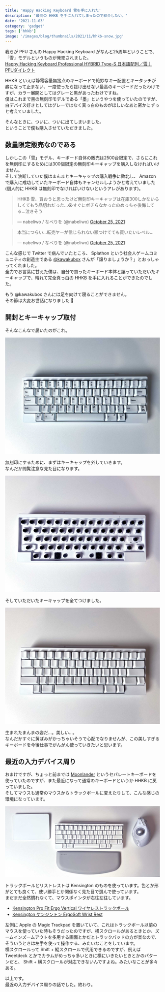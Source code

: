 ```yaml
---
title: 'Happy Hacking Keyboard 雪を手に入れた'
description: '最高の HHKB を手に入れてしまったので紹介したい。'
date: '2021-11-03'
category: 'gadget'
tags: ['hhkb']
image: '/images/blog/thumbnails/2021/11/hhkb-snow.jpg'
---
```


我らが PFU さんの Happy Hacking Keyboard がなんと25周年ということで、「雪」モデルというものが発売されました。  
[Happy Hacking Keyboard Professional HYBRID Type-S 日本語配列／雪｜PFUダイレクト](https://www.pfu.fujitsu.com/direct/hhkb/detail_pd-kb820ys.html)

HHKB といえば静電容量無接点のキーボードで絶妙なキー配置とキータッチが癖になって止まない、一度使ったら抜け出せない最高のキーボードだったわけですが、カラー展開としてはグレーと黒があったわけですね。  
僕はこれまで黒の無刻印モデルである「墨」というやつを使っていたのですが、白デバイス好きとしてはグレーではなく真っ白のものがほしいなあと密かにずっと考えていました。

そんなときに、ついに、ついに出てしまいました。  
ということで僕も購入させていただきました。

## 数量限定販売なのである

しかしこの「雪」モデル、キーボード自体の販売は2500台限定で、さらにこれを無刻印にするためには300個限定の無刻印キーキャップを購入しなければいけません。  
そして油断していた僕はまんまとキーキャップの購入戦争に敗北し、 Amazon で購入に成功していたキーボード自体もキャンセルしようかと考えていました(個人的に HHKB は無刻印でなければいけないというアレがあります)。

<blockquote class="twitter-tweet"><p lang="ja" dir="ltr">HHKB 雪、買おうと思ったけど無刻印キーキャップは在庫300しかないらしくてもう品切れだった…😭すぐにポチらなかったのめっちゃ後悔してる…泣きそう</p>&mdash; nabeliwo / なべりを (@nabeliwo) <a href="https://twitter.com/nabeliwo/status/1452643467063029767?ref_src=twsrc%5Etfw">October 25, 2021</a></blockquote> <script async src="https://platform.twitter.com/widgets.js" charset="utf-8"></script>

<blockquote class="twitter-tweet"><p lang="ja" dir="ltr">本当につらい…転売ヤーが信じられない額つけてても買いたいレベル…</p>&mdash; nabeliwo / なべりを (@nabeliwo) <a href="https://twitter.com/nabeliwo/status/1452644345127981057?ref_src=twsrc%5Etfw">October 25, 2021</a></blockquote> <script async src="https://platform.twitter.com/widgets.js" charset="utf-8"></script>

こんな感じで Twitter で病んでいたところ、 Splathon という社会人ゲームコミュニティの創造主である [@kawakubox](https://twitter.com/kawakubox) さんが「譲りましょうか？」とおっしゃってくれました。  
全力でお言葉に甘えた僕は、自分で買ったキーボード本体と譲っていただいたキーキャップで、晴れて完全真っ白の HHKB を手に入れることができたのでした。

もう @kawakubox さんには足を向けて寝ることができません。  
その節は大変お世話になりました :pray:

## 開封とキーキャップ取付

そんなこんなで届いたのがこれ。

![HHKB 雪モデル](./01.jpg 'HHKB 雪モデル')

無刻印にするために、まずはキーキャップを外していきます。  
なんだか閲覧注意な見た目になります。

![HHKB のキーキャップを全て外した姿](./02.jpg 'HHKB のキーキャップを全て外した姿')

そしていただいたキーキャップを全てつけました。

![HHKB 白、無刻印モデル](./03.jpg 'HHKB 白、無刻印モデル')

生まれたまんまの姿だ…。美しい…。  
なんだかすぐに黄ばみがかっちゃいそうで心配でなりませんが、この美しすぎるキーボードを今後仕事でがんがん使っていきたいと思います。

## 最近の入力デバイス周り

おまけですが、ちょっと前までは [Moonlander](https://www.zsa.io/moonlander/) というセパレートキーボードを使っていたのですが、また最近になって通常のキーボードというか HHKB に戻っていました。  
そしてマウスも通常のマウスからトラックボールに変えたりして、こんな感じの環境になっています。

![最近の入力デバイス周り](./04.jpg '最近の入力デバイス周り')

トラックボールとリストレストは Kensington のものを使っています。色とか形がとても良くて、使い勝手とか関係なく見た目で選んで使っています。  
まだまだ全然慣れなくて、マウスポインタが右往左往しています。

- [Kensington Pro Fit Ergo Vertical ワイヤレストラックボール](https://www.amazon.co.jp/dp/B08WLQ4MM4)
- [Kensington ケンジントン ErgoSoft Wrist Rest](https://www.amazon.co.jp/dp/B08L94QDJY)

左側に Apple の Magic Trackpad を置いていて、これはトラックボール以前のマウスを使っていた時もそうだったのですが、横スクロールがあるときとか、ズームインズームアウトを多用する画面とかだとトラックパッドの方が楽なので、そういうときは左手を使って操作する、みたいなことをしています。  
横スクロールって Shift + 縦スクロールで代用できるのですが、例えば Tweetdeck とかでカラムがめっちゃ多いときに横にいきたいときとかのパターンだと、 Shift + 横スクロールが対応できないんですよね。みたいなことが多々ある。

以上です。  
最近の入力デバイス周りの話でした。終わり。

